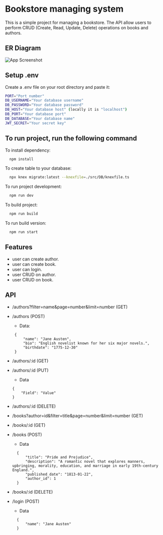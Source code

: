 # Bookstore managing system
This is a simple project for managing a bookstore.
The API allow users to perform CRUD (Create, Read, Update, Delete) operations on books and authors.

## ER Diagram

![App Screenshot](https://i.ibb.co.com/JWtttRJz/Screenshot-2025-04-29-232028.png)


## Setup .env

Create a .env file on your root directory and paste it:
```bash
PORT="Port number"
DB_USERNAME="Your database username"
DB_PASSWORD="Your database password"
DB_HOST="Your database host" (locally it is "localhost")
DB_PORT="Your database port"
DB_DATABASE="Your database name"
JWT_SECRET="Your secret key"
```

## To run project, run the following command

To install dependency:

```bash
  npm install
```
To create table to your database:
```bash
  npx knex migrate:latest --knexfile=./src/DB/knexfile.ts
```
To run project development:
```bash
  npm run dev
```

To build project:

```bash
  npm run build
```

To run build version:

```bash
  npm run start
```





## Features

- user can create author.
- user can create book.
- user can login.
- user CRUD on author.
- user CRUD on book.

## API
- /authors?filter=name&page=number&limit=number (GET)

- /authors (POST)
  - Data:
   ```
    {
        "name": "Jane Austen",
        "bio": "English novelist known for her six major novels.",
        "birthdate": "1775-12-30"
    }
- /authors/:id (GET)

- /authors/:id (PUT)
    - Data
    ```
    {
        "Field": "Value"
    }   
- /authors/:id (DELETE)

- /books?author=id&filter=title&page=number&limit=number (GET) 

- /books/:id (GET) 

- /books (POST) 
  - Data
  ```
    {
        "title": "Pride and Prejudice",
        "description": "A romantic novel that explores manners, upbringing, morality, education, and marriage in early 19th-century England.",
        "published_date": "1813-01-22",
        "author_id": 1
    }
  ```
- /books/:id (DELETE)    

- /login (POST)
  - Data
  ```
    {
        "name": "Jane Austen"
    }
  ```



